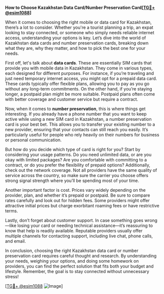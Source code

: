 **How to Choose Kazakhstan Data Card/Number Preservation Card[[TG💪+ @esim1088](https://t.me/s/esim1088)]**

When it comes to choosing the right mobile or data card for Kazakhstan, there’s a lot to consider. Whether you're a tourist planning a trip, an expat looking to stay connected, or someone who simply needs reliable internet access, understanding your options is key. Let’s dive into the world of Kazakhstan data cards and number preservation cards, breaking down what they are, why they matter, and how to pick the best one for your needs.

First off, let's talk about **data cards**. These are essentially SIM cards that provide you with mobile data in Kazakhstan. They come in various types, each designed for different purposes. For instance, if you’re traveling and just need temporary internet access, you might opt for a prepaid data card. These cards typically offer flexible plans, allowing you to pay as you go without any long-term commitments. On the other hand, if you’re staying longer, a postpaid plan might be more suitable. Postpaid plans often come with better coverage and customer service but require a contract.

Now, when it comes to **number preservation**, this is where things get interesting. If you already have a phone number that you want to keep active while using a new SIM card in Kazakhstan, a number preservation card is your best bet. This allows you to transfer your existing number to a new provider, ensuring that your contacts can still reach you easily. It’s particularly useful for people who rely heavily on their numbers for business or personal communication.

But how do you decide which type of card is right for you? Start by considering your usage patterns. Do you need unlimited data, or are you okay with limited packages? Are you comfortable with committing to a contract, or do you prefer the flexibility of prepaid options? Additionally, check out the network coverage. Not all providers have the same quality of service across the country, so make sure the carrier you choose offers strong signal strength where you’ll be spending most of your time.

Another important factor is cost. Prices vary widely depending on the provider, plan, and whether it’s prepaid or postpaid. Be sure to compare rates carefully and look out for hidden fees. Some providers might offer attractive initial prices but charge exorbitant roaming fees or have restrictive terms.

Lastly, don’t forget about customer support. In case something goes wrong—like losing your card or needing technical assistance—it’s reassuring to know that help is readily available. Reputable providers usually offer multiple channels for contacting support, including live chat, phone calls, and email.

In conclusion, choosing the right Kazakhstan data card or number preservation card requires careful thought and research. By understanding your needs, weighing your options, and doing some homework on providers, you can find the perfect solution that fits both your budget and lifestyle. Remember, the goal is to stay connected without unnecessary stress!

[[TG💪+ @esim1088](https://t.me/s/esim1088) ![Image](https://i.postimg.cc/Y0z9fWf4/image.png)]